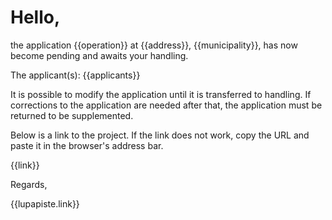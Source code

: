# Hello, 

the application {{operation}} at {{address}}, {{municipality}}, has
now become pending and awaits your handling.

The applicant(s): {{applicants}}

It is possible to modify the application until it is transferred to
handling. If corrections to the application are needed after that, the
application must be returned to be supplemented.

Below is a link to the project. If the link does not work, copy the
URL and paste it in the browser's address bar.

{{link}}

Regards, 

{{lupapiste.link}}
